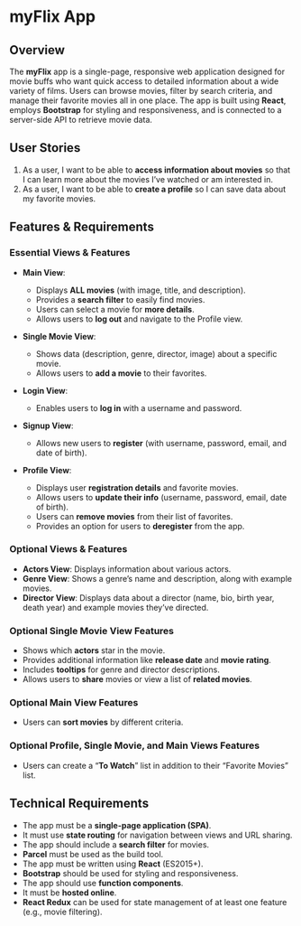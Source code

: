 # myFlix App

## Overview

The **myFlix** app is a single-page, responsive web application designed for movie buffs who want quick access to detailed information about a wide variety of films. Users can browse movies, filter by search criteria, and manage their favorite movies all in one place. The app is built using **React**, employs **Bootstrap** for styling and responsiveness, and is connected to a server-side API to retrieve movie data.

## User Stories

1. As a user, I want to be able to **access information about movies** so that I can learn more about the movies I’ve watched or am interested in.
2. As a user, I want to be able to **create a profile** so I can save data about my favorite movies.

## Features & Requirements

### Essential Views & Features

- **Main View**:
  - Displays **ALL movies** (with image, title, and description).
  - Provides a **search filter** to easily find movies.
  - Users can select a movie for **more details**.
  - Allows users to **log out** and navigate to the Profile view.

- **Single Movie View**:
  - Shows data (description, genre, director, image) about a specific movie.
  - Allows users to **add a movie** to their favorites.

- **Login View**:
  - Enables users to **log in** with a username and password.

- **Signup View**:
  - Allows new users to **register** (with username, password, email, and date of birth).

- **Profile View**:
  - Displays user **registration details** and favorite movies.
  - Allows users to **update their info** (username, password, email, date of birth).
  - Users can **remove movies** from their list of favorites.
  - Provides an option for users to **deregister** from the app.

### Optional Views & Features

- **Actors View**: Displays information about various actors.
- **Genre View**: Shows a genre’s name and description, along with example movies.
- **Director View**: Displays data about a director (name, bio, birth year, death year) and example movies they’ve directed.

### Optional Single Movie View Features

- Shows which **actors** star in the movie.
- Provides additional information like **release date** and **movie rating**.
- Includes **tooltips** for genre and director descriptions.
- Allows users to **share** movies or view a list of **related movies**.

### Optional Main View Features

- Users can **sort movies** by different criteria.

### Optional Profile, Single Movie, and Main Views Features

- Users can create a “**To Watch**” list in addition to their “Favorite Movies” list.

## Technical Requirements

- The app must be a **single-page application (SPA)**.
- It must use **state routing** for navigation between views and URL sharing.
- The app should include a **search filter** for movies.
- **Parcel** must be used as the build tool.
- The app must be written using **React** (ES2015+).
- **Bootstrap** should be used for styling and responsiveness.
- The app should use **function components**.
- It must be **hosted online**.
- **React Redux** can be used for state management of at least one feature (e.g., movie filtering).

